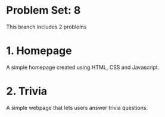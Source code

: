 # Problem Set: 8 
This branch includes 2 problems 

# 1. Homepage 
A simple homepage created using HTML, CSS and Javascript. 

# 2. Trivia 
A simple webpage that lets users answer trivia questions. 
